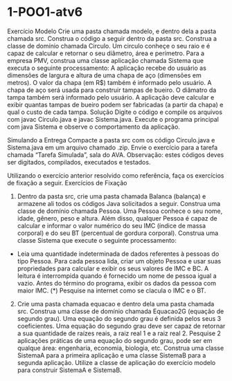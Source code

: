 # 1-POO1-atv6
Exercício Modelo
Crie uma pasta chamada modelo, e dentro dela a pasta chamada src. Construa o código a seguir
dentro da pasta src.
Construa a classe de domínio chamada Circulo. Um circulo conheçe o seu raio e é capaz de
calcular e retornar o seu diâmetro, área e perímetro.
Para a empresa PMV, construa uma classe aplicação chamada Sistema que executa o seguinte
processamento: A aplicação recebe do usuário as dimensões de largura e altura de uma chapa
de aço (dimensões em metros). O valor da chapa (em R$) também é informado pelo usuário.
A chapa de aço será usada para construir tampas de bueiro. O diâmatro da tampa também será
informado pelo usuário.
 A aplicação deve calcular e exibir quantas tampas de bueiro podem ser fabricadas (a partir da
chapa) e qual o custo de cada tampa.
Solução
Digite o código e compile os arquivos com javac Circulo.java e javac Sistema.java.
Execute o programa principal com java Sistema e observe o comportamento da aplicação.

Simulando a Entrega
Compacte a pasta src com os código Circulo.java e Sistema.java em um arquivo chamado <sua
matricula>.zip.
Envie o exercício para a tarefa chamada “Tarefa Simulada”, sala do AVA.
Observação: estes códigos deves ser digitados, compilados, executados e testados.








Utilizando o exercício anterior resolvido como referência, faça os exercícios de fixação a
seguir.
Exercícios de Fixação
1. Dentro da pasta src, crie uma pasta chamada Balanca (balança) e armazene ali todos os
códigos Java solicitados a seguir.
Construa uma classe de domínio chamada Pessoa. Uma Pessoa conhece o seu nome, idade,
gênero, peso e altura. Além disso, qualquer Pessoa é capaz de calcular e informar o valor
numérico do seu IMC (índice de massa corporal) e do seu BT (percentual de gordura corporal).
Construa uma classe Sistema que execute o seguinte processamento:
- Leia uma quantidade indeterminada de dados referentes à pessoas do tipo Pessoa. Para cada
pessoa lida, criar um objeto Pessoa e usar suas propriedades para calcular e exibir os seus
valores de IMC e BC. A leitura é interrompida quando é fornecido um nome de pessoa igual a
vazio.
Antes do término do programa, exibir os dados da pessoa com maior IMC.
(*) Pesquise na internet como se clacula o IMC e o BT.
2. Crie uma pasta chamada equacao e dentro dela uma pasta chamada src.
Construa uma classe de domínio chamada Equacao2G (equação de segundo grau). Uma
equação do segundo grau é definida pelos seus 3 coeficientes. Uma equação do segundo grau
deve ser capaz de retornar a sua quantidade de raízes reais, a raiz real 1 e a raiz real 2.
Pesquise 2 aplicações práticas de uma equação do segundo grau, pode ser em qualque área:
engenharia, economia, biologia, etc.
Construa uma classe SistemaA para a primeira aplicação e uma classe SistemaB para a segunda
aplicação. Utilize a classe de aplicação do exercício modelo para construir SistemaA e SistemaB.
